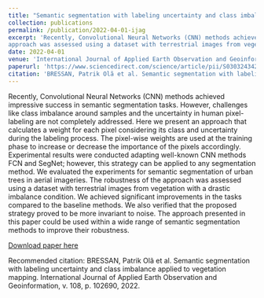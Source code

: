 ```yaml
---
title: "Semantic segmentation with labeling uncertainty and class imbalance applied to vegetation mapping"
collection: publications
permalink: /publication/2022-04-01-ijag
excerpt: 'Recently, Convolutional Neural Networks (CNN) methods achieved impressive success in semantic segmentation tasks. However, challenges like class imbalance around samples and the uncertainty in human pixel-labeling are not completely addressed. Here we present an approach that calculates a weight for each pixel considering its class and uncertainty during the labeling process. The pixel-wise weights are used at the training phase to increase or decrease the importance of the pixels accordingly. Experimental results were conducted adapting well-known CNN methods FCN and SegNet; however, this strategy can be applied to any segmentation method. We evaluated the experiments for semantic segmentation of urban trees in aerial imageries. The robustness of the
approach was assessed using a dataset with terrestrial images from vegetation with a drastic imbalance condition. We achieved significant improvements in the tasks compared to the baseline methods. We also verified that the proposed strategy proved to be more invariant to noise. The approach presented in this paper could be used within a wide range of semantic segmentation methods to improve their robustness.'
date: 2022-04-01
venue: 'International Journal of Applied Earth Observation and Geoinformation'
paperurl: 'https://www.sciencedirect.com/science/article/pii/S0303243422000162'
citation: 'BRESSAN, Patrik Olã et al. Semantic segmentation with labeling uncertainty and class imbalance applied to vegetation mapping. International Journal of Applied Earth Observation and Geoinformation, v. 108, p. 102690, 2022.'
---
```

Recently, Convolutional Neural Networks (CNN) methods achieved impressive success in semantic segmentation tasks. However, challenges like class imbalance around samples and the uncertainty in human pixel-labeling are not completely addressed. Here we present an approach that calculates a weight for each pixel considering its class and uncertainty during the labeling process. The pixel-wise weights are used at the training phase to increase or decrease the importance of the pixels accordingly. Experimental results were conducted adapting well-known CNN methods FCN and SegNet; however, this strategy can be applied to any segmentation method. We evaluated the experiments for semantic segmentation of urban trees in aerial imageries. The robustness of the
approach was assessed using a dataset with terrestrial images from vegetation with a drastic imbalance condition. We achieved significant improvements in the tasks compared to the baseline methods. We also verified that the proposed strategy proved to be more invariant to noise. The approach presented in this paper could be used within a wide range of semantic segmentation methods to improve their robustness.

[Download paper here](https://www.sciencedirect.com/science/article/pii/S0303243422000162)

Recommended citation: BRESSAN, Patrik Olã et al. Semantic segmentation with labeling uncertainty and class imbalance applied to vegetation mapping. International Journal of Applied Earth Observation and Geoinformation, v. 108, p. 102690, 2022.